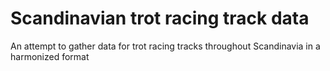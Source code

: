 # Scandinavian trot racing track data

An attempt to gather data for trot racing tracks throughout Scandinavia in a harmonized format 
